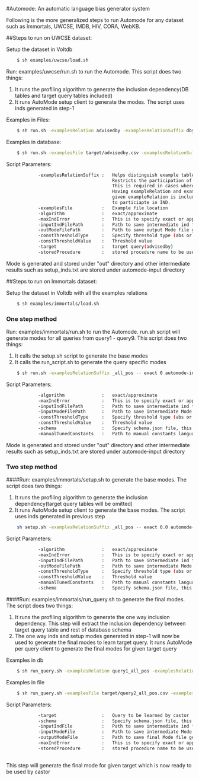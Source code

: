 #Automode: An automatic language bias generator system 

Following is the more generalized steps to run Automode for any dataset such as Immortals, UWCSE, IMDB, HIV, CORA,
WebKB.
 
##Steps to run on UWCSE dataset:

Setup the dataset in Voltdb
```sh
    $ sh examples/uwcse/load.sh
```
    
Run: examples/uwcse/run.sh to run the Automode. This script does two things: 

1.  It runs the profiling algorithm to generate the inclusion dependency(DB tables and target query tables included)
2.  It runs AutoMode setup client to generate the modes. The script uses inds generated in step-1 
    
Examples in Files:

```sh
    $ sh run.sh -examplesRelation advisedby -examplesRelationSuffix dby -- approximate 0.5 automode-input/setup_inds.txt out/dataModel_advisedby.json abs 5 advisedby UWCSEProcedure 
```      
Examples in database:

```sh
    $ sh run.sh -examplesFile target/advisedby.csv -examplesRelationSuffix dby -- approximate 0.5 automode-input/setup_inds.txt out/dataModel_advisedby.json abs 5 advisedby UWCSEProcedure 
```      

Script Parameters:

```sh       -examplesRelation       :   Provides the name of relation having examples      
            -examplesRelationSuffix :   Helps distinguish example tables from db tables. 
                                        Restricts the participation of example tables in INDs. 
                                        This is required in cases where there are many target tables populated in db.
                                        Having exampleRelation and examplesRelationSuffix toegther ensures that only 
                                        given exampleRelation is included in IND, no other examples tables are allowed 
                                        to particiapte in IND.      
            -examplesFile           :   Example file location                                                         
            -algorithm              :   exact/approximate
            -maxIndError            :   This is to specify exact or approximation inclusion dependency 0 for exact
            -inputIndFilePath       :   Path to save intermediate ind file generated by Profiling algorithm
            -outModeFilePath        :   Path to save output Mode file generated by AutoMode
            -constThresholdType     :   Specify threshold type (abs or pctg)
            -constThresholdValue    :   Threshold value
            -target                 :   target query(advisedby)
            -storedProcedure        :   stored procedure name to be used by Castor   

```     

Mode is generated and stored under "out" directory and other intermediate results such as setup_inds.txt are stored under automode-input directory           


##Steps to run on Immortals dataset:

Setup the dataset in Voltdb with all the examples relations

```sh
    $ sh examples/immortals/load.sh
```

### One step method    

Run: examples/immortals/run.sh to run the Automode. run.sh script will generate modes for all queries from query1 - query9. This script does two things:

1.  It calls the setup.sh script to generate the base modes 
2.  It calls the run_script.sh to generate the query specific modes 

```sh
    $ sh run.sh -examplesRelationSuffix _all_pos -- exact 0 automode-input/setup_inds.txt automode-input/setup_modes.json pctg 18 automode-input/manual-constants
```    

Script Parameters:
```sh
            -algorithm              :   exact/approximate
            -maxIndError            :   This is to specify exact or approximation inclusion dependency 0 for exact
            -inputIndFilePath       :   Path to save intermediate ind file generated by Profiling algorithm            
            -inputModeFilePath      :   Path to save intermediate Mode file generated by AutoMode
            -constThresholdType     :   Specify threshold type (abs or pctg)
            -constThresholdValue    :   Threshold value
            -schema                 :   Specify schema.json file, this helps in differentiating db tables and query tables
            -manualTunedConstants   :   Path to manual constants language file 
```       

Mode is generated and stored under "out" directory and other intermediate results such as setup_inds.txt are stored under automode-input directory           
    

### Two step method 

####Run: examples/immortals/setup.sh to generate the base modes. 
The script does two things:

1.  It runs the profiling algorithm to generate the inclusion dependency(target query tables will be omitted)
2.  It runs AutoMode setup client to generate the base modes. The script uses inds generated in previous step 

```sh     
    sh setup.sh -examplesRelationSuffix _all_pos -- exact 0.0 automode-input/setup_inds.txt automode-input/setup_modes.json pctg 18 automode-input/manual-constants
```
    
Script Parameters:

```sh
            -algorithm              :   exact/approximate
            -maxIndError            :   This is to specify exact or approximation inclusion dependency 0 for exact
            -inputIndFilePath       :   Path to save intermediate ind file generated by Profiling algorithm            
            -outModeFilePath        :   Path to save intermediate Mode file generated by AutoMode
            -constThresholdType     :   Specify threshold type (abs or pctg)
            -constThresholdValue    :   Threshold value
            -manualTunedConstants   :   Path to manual constants language file 
            -schema                 :   Specify schema.json file, this helps in differentiating db tables and query tables
```     

             
    
####Run: examples/immortals/run_query.sh to generate the final modes. 
The script does two things:

1.  It runs the profiling algorithm to generate the one way inclusion dependency. 
    This step will extract the inclusion dependency between target query table and rest of database schema        
2.  The one way inds and setup modes generated in step-1 will now be used to generate the final modes to learn target query.
    It runs AutoMode per query client to generate the final modes for given target query
    
Examples in db

```sh
    $ sh run_query.sh -examplesRelation query1_all_pos -examplesRelationSuffix _all_pos  --  query1 automode-input/setup_inds.txt automode-input/setup_modes.json out/dataModel_query1.json 0 CastorProcedure_query1
```  

Examples in file
```sh
    $ sh run_query.sh -examplesFile target/query2_all_pos.csv -examplesRelationSuffix _all_pos  --  query2 automode-input/setup_inds.txt automode-input/setup_modes.json out/dataModel_query2.json 0 CastorProcedure_query2
```   
   
Script Parameters:
```sh
            -target                 :   Query to be learned by castor
            -schema                 :   Specify schema.json file, this helps in differentiating db tables and query tables
            -inputIndFile           :   Path to save intermediate ind file generated by Profiling algorithm            
            -inputModeFile          :   Path to save intermediate Mode file generated by AutoMode
            -outputModeFile         :   Path to save final Mode file generally stored in out directory
            -maxIndError            :   This is to specify exact or approximation inclusion dependency 0 for exact
            -storedProcedure        :   stored procedure name to be used by Castor            
 
 ```      

This step will generate the final mode for given target which is now ready to be used by castor
     


 
 
 
 
 
 